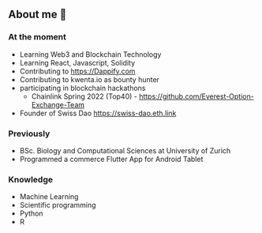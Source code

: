 ## About me 👋

### At the moment
- Learning Web3 and Blockchain Technology
- Learning React, Javascript, Solidity
- Contributing to https://Dappify.com
- Contributing to kwenta.io as bounty hunter
- participating in blockchain hackathons
  - Chainlink Spring 2022 (Top40) - https://github.com/Everest-Option-Exchange-Team
- Founder of Swiss Dao https://swiss-dao.eth.link

### Previously
- BSc. Biology and Computational Sciences at University of Zurich
- Programmed a commerce Flutter App for Android Tablet

### Knowledge 
- Machine Learning
- Scientific programming
- Python
- R


<!--
**yvesbou/yvesbou** is a ✨ _special_ ✨ repository because its `README.md` (this file) appears on your GitHub profile.

Here are some ideas to get you started:

- 🔭 I’m currently working on ...
- 🌱 I’m currently learning ...
- 👯 I’m looking to collaborate on ...
- 🤔 I’m looking for help with ...
- 💬 Ask me about ...
- 📫 How to reach me: ...
- 😄 Pronouns: ...
- ⚡ Fun fact: ...
-->
